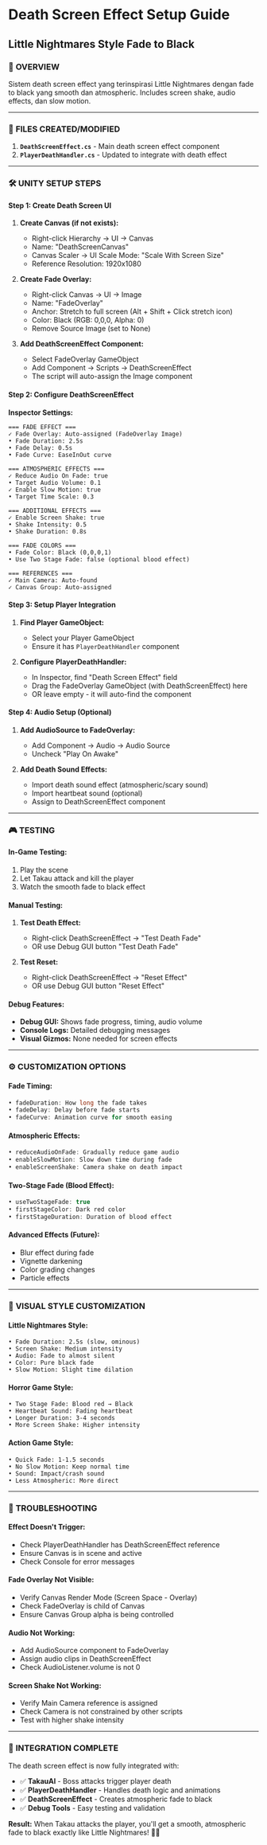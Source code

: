 # Death Screen Effect Setup Guide
## Little Nightmares Style Fade to Black

### 🎯 **OVERVIEW**
Sistem death screen effect yang terinspirasi Little Nightmares dengan fade to black yang smooth dan atmospheric. Includes screen shake, audio effects, dan slow motion.

---

### 📁 **FILES CREATED/MODIFIED**

1. **`DeathScreenEffect.cs`** - Main death screen effect component
2. **`PlayerDeathHandler.cs`** - Updated to integrate with death effect

---

### 🛠️ **UNITY SETUP STEPS**

#### **Step 1: Create Death Screen UI**

1. **Create Canvas (if not exists):**
   - Right-click Hierarchy → UI → Canvas
   - Name: "DeathScreenCanvas"
   - Canvas Scaler → UI Scale Mode: "Scale With Screen Size"
   - Reference Resolution: 1920x1080

2. **Create Fade Overlay:**
   - Right-click Canvas → UI → Image
   - Name: "FadeOverlay"
   - Anchor: Stretch to full screen (Alt + Shift + Click stretch icon)
   - Color: Black (RGB: 0,0,0, Alpha: 0)
   - Remove Source Image (set to None)

3. **Add DeathScreenEffect Component:**
   - Select FadeOverlay GameObject
   - Add Component → Scripts → DeathScreenEffect
   - The script will auto-assign the Image component

#### **Step 2: Configure DeathScreenEffect**

**Inspector Settings:**
```
=== FADE EFFECT ===
✓ Fade Overlay: Auto-assigned (FadeOverlay Image)
• Fade Duration: 2.5s
• Fade Delay: 0.5s
• Fade Curve: EaseInOut curve

=== ATMOSPHERIC EFFECTS ===
✓ Reduce Audio On Fade: true
• Target Audio Volume: 0.1
✓ Enable Slow Motion: true
• Target Time Scale: 0.3

=== ADDITIONAL EFFECTS ===
✓ Enable Screen Shake: true
• Shake Intensity: 0.5
• Shake Duration: 0.8s

=== FADE COLORS ===
• Fade Color: Black (0,0,0,1)
• Use Two Stage Fade: false (optional blood effect)

=== REFERENCES ===
✓ Main Camera: Auto-found
✓ Canvas Group: Auto-assigned
```

#### **Step 3: Setup Player Integration**

1. **Find Player GameObject:**
   - Select your Player GameObject
   - Ensure it has `PlayerDeathHandler` component

2. **Configure PlayerDeathHandler:**
   - In Inspector, find "Death Screen Effect" field
   - Drag the FadeOverlay GameObject (with DeathScreenEffect) here
   - OR leave empty - it will auto-find the component

#### **Step 4: Audio Setup (Optional)**

1. **Add AudioSource to FadeOverlay:**
   - Add Component → Audio → Audio Source
   - Uncheck "Play On Awake"

2. **Add Death Sound Effects:**
   - Import death sound effect (atmospheric/scary sound)
   - Import heartbeat sound (optional)
   - Assign to DeathScreenEffect component

---

### 🎮 **TESTING**

#### **In-Game Testing:**
1. Play the scene
2. Let Takau attack and kill the player
3. Watch the smooth fade to black effect

#### **Manual Testing:**
1. **Test Death Effect:**
   - Right-click DeathScreenEffect → "Test Death Fade"
   - OR use Debug GUI button "Test Death Fade"

2. **Test Reset:**
   - Right-click DeathScreenEffect → "Reset Effect"
   - OR use Debug GUI button "Reset Effect"

#### **Debug Features:**
- **Debug GUI:** Shows fade progress, timing, audio volume
- **Console Logs:** Detailed debugging messages
- **Visual Gizmos:** None needed for screen effects

---

### ⚙️ **CUSTOMIZATION OPTIONS**

#### **Fade Timing:**
```csharp
• fadeDuration: How long the fade takes
• fadeDelay: Delay before fade starts
• fadeCurve: Animation curve for smooth easing
```

#### **Atmospheric Effects:**
```csharp
• reduceAudioOnFade: Gradually reduce game audio
• enableSlowMotion: Slow down time during fade
• enableScreenShake: Camera shake on death impact
```

#### **Two-Stage Fade (Blood Effect):**
```csharp
• useTwoStageFade: true
• firstStageColor: Dark red color
• firstStageDuration: Duration of blood effect
```

#### **Advanced Effects (Future):**
- Blur effect during fade
- Vignette darkening
- Color grading changes
- Particle effects

---

### 🎨 **VISUAL STYLE CUSTOMIZATION**

#### **Little Nightmares Style:**
```
• Fade Duration: 2.5s (slow, ominous)
• Screen Shake: Medium intensity
• Audio: Fade to almost silent
• Color: Pure black fade
• Slow Motion: Slight time dilation
```

#### **Horror Game Style:**
```
• Two Stage Fade: Blood red → Black
• Heartbeat Sound: Fading heartbeat
• Longer Duration: 3-4 seconds
• More Screen Shake: Higher intensity
```

#### **Action Game Style:**
```
• Quick Fade: 1-1.5 seconds
• No Slow Motion: Keep normal time
• Sound: Impact/crash sound
• Less Atmospheric: More direct
```

---

### 🐛 **TROUBLESHOOTING**

#### **Effect Doesn't Trigger:**
- Check PlayerDeathHandler has DeathScreenEffect reference
- Ensure Canvas is in scene and active
- Check Console for error messages

#### **Fade Overlay Not Visible:**
- Verify Canvas Render Mode (Screen Space - Overlay)
- Check FadeOverlay is child of Canvas
- Ensure Canvas Group alpha is being controlled

#### **Audio Not Working:**
- Add AudioSource component to FadeOverlay
- Assign audio clips in DeathScreenEffect
- Check AudioListener.volume is not 0

#### **Screen Shake Not Working:**
- Verify Main Camera reference is assigned
- Check Camera is not constrained by other scripts
- Test with higher shake intensity

---

### 🎯 **INTEGRATION COMPLETE**

The death screen effect is now fully integrated with:
- ✅ **TakauAI** - Boss attacks trigger player death
- ✅ **PlayerDeathHandler** - Handles death logic and animations  
- ✅ **DeathScreenEffect** - Creates atmospheric fade to black
- ✅ **Debug Tools** - Easy testing and validation

**Result:** When Takau attacks the player, you'll get a smooth, atmospheric fade to black exactly like Little Nightmares! 🌙✨
